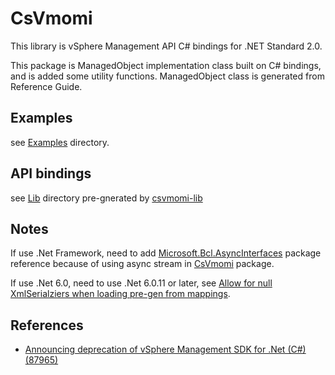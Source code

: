 # CsVmomi

This library is vSphere Management API C# bindings for .NET Standard 2.0.

This package is ManagedObject implementation class built on C# bindings, and is added some utility functions.
ManagedObject class is generated from Reference Guide.

## Examples

see [Examples](./Examples) directory.

## API bindings

see [Lib](./Lib) directory pre-gnerated by [csvmomi-lib]((https://github.com/9506hqwy/csvmomi-lib))

## Notes

If use .Net Framework,
need to add [Microsoft.Bcl.AsyncInterfaces](https://www.nuget.org/packages/Microsoft.Bcl.AsyncInterfaces/) package reference
because of using async stream in [CsVmomi](./CsVmomi) package.

If use .Net 6.0, need to use .Net 6.0.11 or later,
see [Allow for null XmlSerialziers when loading pre-gen from mappings](https://github.com/dotnet/runtime/pull/75638).

## References

- [Announcing deprecation of vSphere Management SDK for .Net (C#) (87965)](https://kb.vmware.com/s/article/87965)
